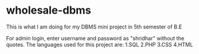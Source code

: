# wholesale-dbms
This is what I am doing for my DBMS mini project in 5th semester of B.E

For admin login, enter username and password as "shridhar" without the quotes.
The languages used for this project are:
1.SQL
2.PHP
3.CSS
4.HTML
